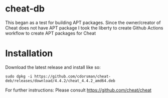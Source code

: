 # cheat-db
This began as a test for building APT packages. Since the owner/creator of Cheat does not have APT package I took the liberty to create Github Actions workflow to create APT packages for Cheat

# Installation
Download the latest release and install like so:
  
    sudo dpkg -i https://github.com/cdorsman/cheat-deb/releases/download/4.4.2/cheat_4.4.2_amd64.deb

For further instructions: Please consult https://github.com/cheat/cheat
